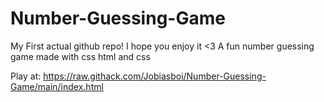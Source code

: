 # Number-Guessing-Game
My First actual github repo! I hope you enjoy it <3
A fun number guessing game made with css html and css

Play at: https://raw.githack.com/Jobiasboi/Number-Guessing-Game/main/index.html
